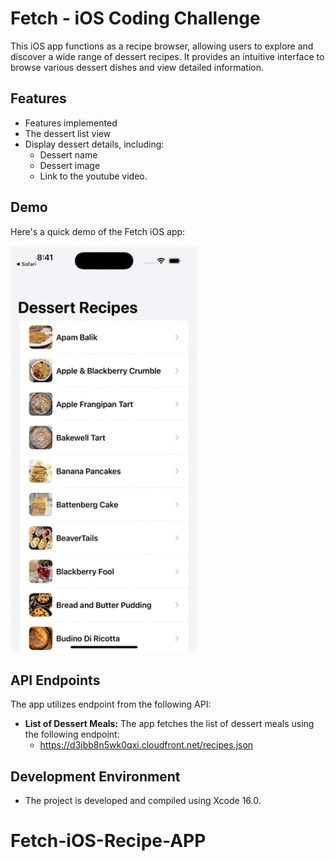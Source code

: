 # Fetch - iOS Coding Challenge

This iOS app functions as a recipe browser, allowing users to explore and discover a wide range of dessert recipes. It provides an intuitive interface to browse various dessert dishes and view detailed information.

## Features
- Features implemented
- The dessert list view
- Display dessert details, including:
  - Dessert name
  - Dessert image
  - Link to the youtube video.

## Demo
Here's a quick demo of the Fetch iOS app:

<img src="https://github.com/lzh982/Fetch-iOS-Recipe-APP/blob/main/fetch-ios-app/demo.gif" alt="Demo" width="300">

## API Endpoints
The app utilizes endpoint from the following API:
- **List of Dessert Meals:** The app fetches the list of dessert meals using the following endpoint:
  -  https://d3jbb8n5wk0qxi.cloudfront.net/recipes.json

## Development Environment
- The project is developed and compiled using Xcode 16.0.

# Fetch-iOS-Recipe-APP
